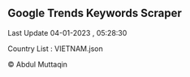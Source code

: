 

## Google Trends Keywords Scraper 
 
Last Update 04-01-2023 , 05:28:30

Country List :
VIETNAM.json



© Abdul Muttaqin 

